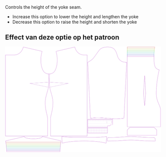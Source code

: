 Controls the height of the yoke seam.

-   Increase this option to lower the height and lengthen the yoke
-   Decrease this option to raise the height and shorten the yoke

## Effect van deze optie op het patroon

![This image shows the effect of this option by superimposing several variants that have a different value for this option](simone_yokeheight_sample.svg "Effect of this option on the pattern")
